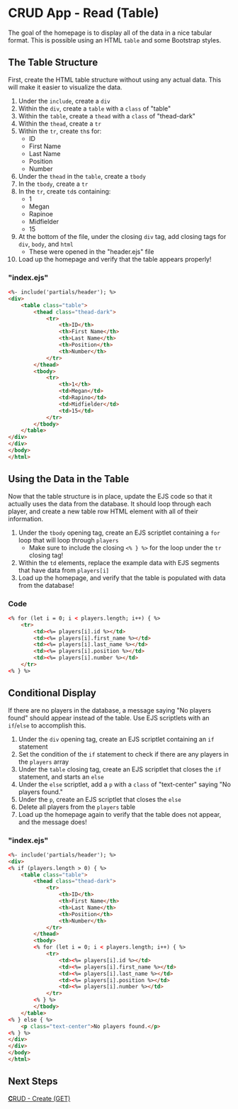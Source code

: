 # C**R**UD App - Read (Table)
The goal of the homepage is to display all of the data in a nice tabular format. This is possible using an HTML `table` and some Bootstrap styles.

## The Table Structure
First, create the HTML table structure without using any actual data. This will make it easier to visualize the data.

1. Under the `include`, create a `div`
1. Within the `div`, create a `table` with a `class` of "table"
1. Within the `table`, create a `thead` with a `class` of "thead-dark"
1. Within the `thead`, create a `tr`
1. Within the `tr`, create `th`s for:
    - ID
    - First Name
    - Last Name
    - Position
    - Number
1. Under the `thead` in the `table`, create a `tbody`
1. In the `tbody`, create a `tr`
1. In the `tr`, create `td`s containing:
    - 1
    - Megan
    - Rapinoe
    - Midfielder
    - 15
1. At the bottom of the file, under the closing `div` tag, add closing tags for `div`, `body`, and `html`
    - These were opened in the "header.ejs" file
1. Load up the homepage and verify that the table appears properly!

### "index.ejs"
```html
<%- include('partials/header'); %>
<div>
    <table class="table">
        <thead class="thead-dark">
            <tr>
                <th>ID</th>
                <th>First Name</th>
                <th>Last Name</th>
                <th>Position</th>
                <th>Number</th>
            </tr>
        </thead>
        <tbody>
            <tr>
                <th>1</th>
                <td>Megan</td>
                <td>Rapino</td>
                <td>Midfielder</td>
                <td>15</td>
            </tr>
        </tbody>
    </table>
</div>
</div>
</body>
</html>
```

## Using the Data in the Table
Now that the table structure is in place, update the EJS code so that it actually uses the data from the database. It should loop through each player, and create a new table row HTML element with all of their information.

1. Under the `tbody` opening tag, create an EJS scriptlet containing a `for` loop that will loop through `players`
    - Make sure to include the closing `<% } %>` for the loop under the `tr` closing tag!
1. Within the `td` elements, replace the example data with EJS segments that have data from `players[i]`
1. Load up the homepage, and verify that the table is populated with data from the database!

### Code
```html
<% for (let i = 0; i < players.length; i++) { %>
    <tr>
        <td><%= players[i].id %></td>
        <td><%= players[i].first_name %></td>
        <td><%= players[i].last_name %></td>
        <td><%= players[i].position %></td>
        <td><%= players[i].number %></td>
    </tr>
<% } %>
```

## Conditional Display
If there are no players in the database, a message saying "No players found" should appear instead of the table. Use EJS scriptlets with an `if`/`else` to accomplish this.

1. Under the `div` opening tag, create an EJS scriptlet containing an `if` statement
1. Set the condition of the `if` statement to check if there are any players in the `players` array
1. Under the `table` closing tag, create an EJS scriptlet that closes the `if` statement, and starts an `else`
1. Under the `else` scriptlet, add a `p` with a `class` of "text-center" saying "No players found."
1. Under the `p`, create an EJS scriptlet that closes the `else`
1. Delete all players from the `players` table
1. Load up the homepage again to verify that the table does not appear, and the message does!

### "index.ejs"
```html
<%- include('partials/header'); %>
<div>
<% if (players.length > 0) { %>
    <table class="table">
        <thead class="thead-dark">
            <tr>
                <th>ID</th>
                <th>First Name</th>
                <th>Last Name</th>
                <th>Position</th>
                <th>Number</th>
            </tr>
        </thead>
        <tbody>
        <% for (let i = 0; i < players.length; i++) { %>
            <tr>
                <td><%= players[i].id %></td>
                <td><%= players[i].first_name %></td>
                <td><%= players[i].last_name %></td>
                <td><%= players[i].position %></td>
                <td><%= players[i].number %></td>
            </tr>
        <% } %>
        </tbody>
    </table>
<% } else { %>
    <p class="text-center">No players found.</p>
<% } %>
</div>
</div>
</body>
</html>
```

## Next Steps
[**C**RUD - Create (GET)](CrudAppCreateGet.md)